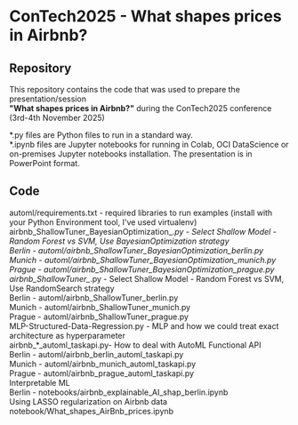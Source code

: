 # ConTech2025 - What shapes prices in Airbnb?

## Repository 

This repository contains the code that was used to prepare the presentation/session  
**"What shapes prices in Airbnb?"** during the ConTech2025 conference (3rd-4th November 2025)

*.py files are Python files to run in a standard way.  
*.ipynb files are Jupyter notebooks for running in Colab, OCI DataScience or on-premises Jupyter notebooks installation. 
The presentation is in PowerPoint format.

## Code

automl/requirements.txt - required libraries to run examples
        (install with your Python Environment tool, I've used virtualenv)
airbnb_ShallowTuner_BayesianOptimization_*.py - Select Shallow Model - Random Forest vs SVM, Use BayesianOptimization strategy <br>
    Berlin - automl/airbnb_ShallowTuner_BayesianOptimization_berlin.py <br>
    Munich - automl/airbnb_ShallowTuner_BayesianOptimization_munich.py <br>
    Prague - automl/airbnb_ShallowTuner_BayesianOptimization_prague.py <br>
airbnb_ShallowTuner_*.py -  Select Shallow Model - Random Forest vs SVM, Use RandomSearch strategy <br>
    Berlin - automl/airbnb_ShallowTuner_berlin.py <br>
    Munich - automl/airbnb_ShallowTuner_munich.py <br>
    Prague - automl/airbnb_ShallowTuner_prague.py <br>
MLP-Structured-Data-Regression.py - MLP and how we could treat exact architecture as hyperparameter <br>
airbnb_*_automl_taskapi.py- How to deal with AutoML Functional API <br>
    Berlin - automl/airbnb_berlin_automl_taskapi.py <br>
    Munich - automl/airbnb_munich_automl_taskapi.py <br>
    Prague - automl/airbnb_prague_automl_taskapi.py <br>
Interpretable ML <br>
    Berlin - notebooks/airbnb_explainable_AI_shap_berlin.ipynb <br>
Using LASSO regularization on Airbnb data <br>
    notebook/What_shapes_AirBnb_prices.ipynb
